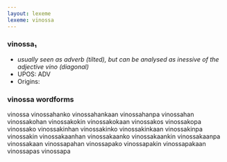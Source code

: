 ```yaml
---
layout: lexeme
lexeme: vinossa
---
```


###  vinossa₁

* _usually seen as adverb (tilted), but can be analysed as inessive of the adjective *vino* (diagonal)_
* UPOS:  ADV
* Origins: 


### vinossa wordforms

vinossa
vinossahanko
vinossahankaan
vinossahanpa
vinossahan
vinossakohan
vinossakokin
vinossakokaan
vinossakos
vinossakopa
vinossako
vinossakinhan
vinossakinko
vinossakinkaan
vinossakinpa
vinossakin
vinossakaanhan
vinossakaanko
vinossakaankin
vinossakaanpa
vinossakaan
vinossapahan
vinossapako
vinossapakin
vinossapakaan
vinossapas
vinossapa

